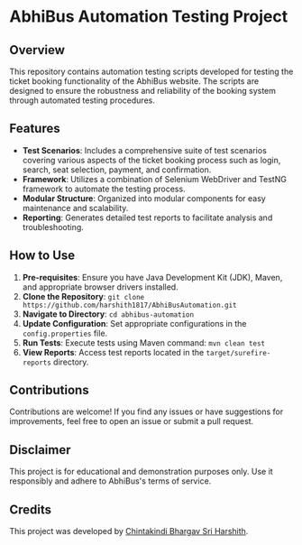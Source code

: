 # AbhiBus Automation Testing Project

## Overview
This repository contains automation testing scripts developed for testing the ticket booking functionality of the AbhiBus website. The scripts are designed to ensure the robustness and reliability of the booking system through automated testing procedures.

## Features
- **Test Scenarios**: Includes a comprehensive suite of test scenarios covering various aspects of the ticket booking process such as login, search, seat selection, payment, and confirmation.
- **Framework**: Utilizes a combination of Selenium WebDriver and TestNG framework to automate the testing process.
- **Modular Structure**: Organized into modular components for easy maintenance and scalability.
- **Reporting**: Generates detailed test reports to facilitate analysis and troubleshooting.

## How to Use
1. **Pre-requisites**: Ensure you have Java Development Kit (JDK), Maven, and appropriate browser drivers installed.
2. **Clone the Repository**: `git clone https://github.com/harshith1817/AbhiBusAutomation.git`
3. **Navigate to Directory**: `cd abhibus-automation`
4. **Update Configuration**: Set appropriate configurations in the `config.properties` file.
5. **Run Tests**: Execute tests using Maven command: `mvn clean test`
6. **View Reports**: Access test reports located in the `target/surefire-reports` directory.

## Contributions
Contributions are welcome! If you find any issues or have suggestions for improvements, feel free to open an issue or submit a pull request.

## Disclaimer
This project is for educational and demonstration purposes only. Use it responsibly and adhere to AbhiBus's terms of service.

## Credits
This project was developed by [Chintakindi Bhargav Sri Harshith](https://github.com/harshith1817).
